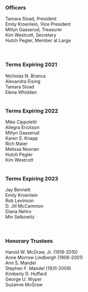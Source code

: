<div class="row margin-bottom-10">

<div class="col-md-4">

### Officers
Tamara Sload, President<br />
Emily Kroenlein, Vice President<br />
Millyn Gaaserud, Treasurer<br />
Kim Westcott, Secretary<br />
Hutch Pegler, Member at Large<br />
<br />
<br />

### Terms Expiring 2021
Nicholas N. Branca<br />
Alexandra Eising<br />
Tamara Sload<br />
Elena Whidden
<br />
<br />
</div>
<div class="col-md-4">

### Terms Expiring 2022
Mike Cippoletti<br />
Allegra Erickson<br />
Millyn Gaaserud<br />
Karen S. Knapp<br />
Rich Maier<br />
Melissa Noonan<br />
Hutch Pegler<br />
Kim Westcott<br />
<br />

### Terms Expiring 2023
Jay Bennett<br />
Emily Kroenlein<br />
Rob Levinson<br />
D. Jill McCammon<br />
Diana Nehro<br />
Min Selkowitz<br />
<br />
<br />

</div>
<div class="col-md-4">

### Honorary Trustees
Harold W. McGraw, Jr. (1918-2010)<br />
Anne Morrow Lindbergh (1906-2001)<br />
Ann S. Mandel<br />
Stephen F. Mandel (1931-2009)<br />
Kimberly D. Huffard<br />
George U. Wyper<br />
Suzanne McGraw

</div>
</div>